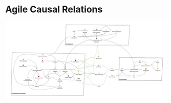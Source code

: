 # Agile Causal Relations

![Agile Causal Relations](../.gitbook/assets/agile-causal-relations.png)

